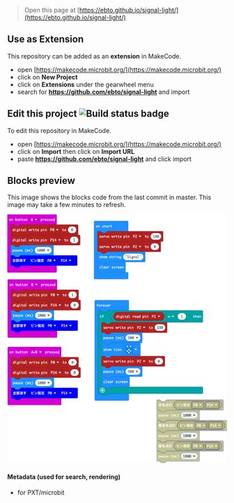 
> Open this page at [https://ebto.github.io/signal-light/](https://ebto.github.io/signal-light/)

## Use as Extension

This repository can be added as an **extension** in MakeCode.

* open [https://makecode.microbit.org/](https://makecode.microbit.org/)
* click on **New Project**
* click on **Extensions** under the gearwheel menu
* search for **https://github.com/ebto/signal-light** and import

## Edit this project ![Build status badge](https://github.com/ebto/signal-light/workflows/MakeCode/badge.svg)

To edit this repository in MakeCode.

* open [https://makecode.microbit.org/](https://makecode.microbit.org/)
* click on **Import** then click on **Import URL**
* paste **https://github.com/ebto/signal-light** and click import

## Blocks preview

This image shows the blocks code from the last commit in master.
This image may take a few minutes to refresh.

![A rendered view of the blocks](https://github.com/ebto/signal-light/raw/master/.github/makecode/blocks.png)

#### Metadata (used for search, rendering)

* for PXT/microbit
<script src="https://makecode.com/gh-pages-embed.js"></script><script>makeCodeRender("{{ site.makecode.home_url }}", "{{ site.github.owner_name }}/{{ site.github.repository_name }}");</script>
